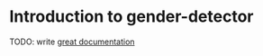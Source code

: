 # Introduction to gender-detector

TODO: write [great documentation](http://jacobian.org/writing/what-to-write/)
